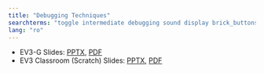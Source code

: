 ```yaml
---
title: "Debugging Techniques"
searchterms: "toggle intermediate debugging sound display brick_buttons debugging_techniques"
lang: "ro"
---
```

 <ul>
 <li class="ng-binding">EV3-G Slides:
 <a href="ProgrammingLessons/intermediate/Debug (rom).pptx">PPTX</a>,
 <a href="ProgrammingLessons/intermediate/Debug (rom).pdf">PDF</a>
 </li>
 <li class="ng-binding">EV3 Classroom (Scratch) Slides:
 <a href="ProgrammingLessons/intermediate/scratch-Debug (rom).pptx">PPTX</a>,
 <a href="ProgrammingLessons/intermediate/scratch-Debug (rom).pdf">PDF</a>
 </li>
 </ul>
